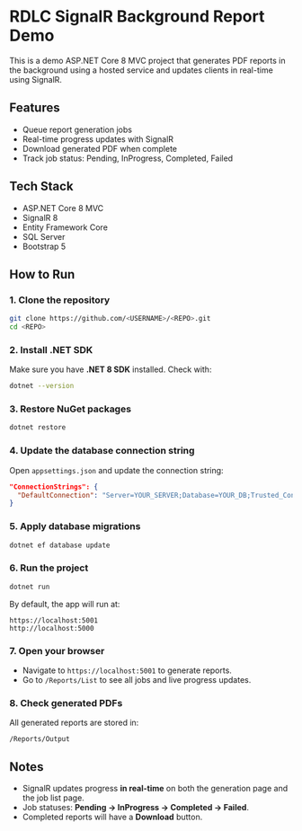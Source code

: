 # RDLC SignalR Background Report Demo

This is a demo ASP.NET Core 8 MVC project that generates PDF reports in the background using a hosted service and updates clients in real-time using SignalR.

## Features

- Queue report generation jobs
- Real-time progress updates with SignalR
- Download generated PDF when complete
- Track job status: Pending, InProgress, Completed, Failed

## Tech Stack

- ASP.NET Core 8 MVC
- SignalR 8
- Entity Framework Core
- SQL Server
- Bootstrap 5

## How to Run

### 1. Clone the repository

```bash
git clone https://github.com/<USERNAME>/<REPO>.git
cd <REPO>
```

### 2. Install .NET SDK

Make sure you have **.NET 8 SDK** installed. Check with:

```bash
dotnet --version
```

### 3. Restore NuGet packages

```bash
dotnet restore
```

### 4. Update the database connection string

Open `appsettings.json` and update the connection string:

```json
"ConnectionStrings": {
  "DefaultConnection": "Server=YOUR_SERVER;Database=YOUR_DB;Trusted_Connection=True;"
}
```

### 5. Apply database migrations

```bash
dotnet ef database update
```

### 6. Run the project

```bash
dotnet run
```

By default, the app will run at:

```
https://localhost:5001
http://localhost:5000
```

### 7. Open your browser

- Navigate to `https://localhost:5001` to generate reports.
- Go to `/Reports/List` to see all jobs and live progress updates.

### 8. Check generated PDFs

All generated reports are stored in:

```
/Reports/Output
```

## Notes

- SignalR updates progress **in real-time** on both the generation page and the job list page.
- Job statuses: **Pending → InProgress → Completed → Failed**.
- Completed reports will have a **Download** button.

